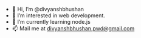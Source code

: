 - 👋 Hi, I’m @divyanshbhushan
- 👀 I’m interested in web development.
- 🌱 I’m currently learning node.js
- 📫 Mail me at divyanshbhushan.pwd@gmail.com
<!---
divyanshbhushan/divyanshbhushan is a ✨ special ✨ repository because its `README.md` (this file) appears on your GitHub profile.
You can click the Preview link to take a look at your changes.
--->
